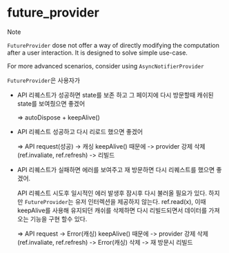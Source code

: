 # future_provider

> [!NOTE]
>
> `FutureProvider` dose not offer a way of directly modifying the computation after a user interaction. It is designed to solve simple use-case.
>
> For more advanced scenarios, consider using `AsyncNotifierProvider`
>
> `FutureProvider`은 사용자가

- API 리퀘스트가 성공하면 state를 보존 하고 그 페이지에 다시 방문할때 캐쉬된 state를 보여줬으면 좋겠어

  => autoDispose + keepAlive()

- API 리퀘스트 성공하고 다시 리로드 했으면 좋겠어

  => API request(성공) -> 캐싱 keepAlive() 때문에 -> provider 강제 삭제 (ref.invaliate, ref.refresh) -> 리빌드

- API 리퀘스트가 실패하면 에러를 보여주고 재 방문하면 다시 리퀘스트를 했으면 좋겠어.

  API 리퀘스트 시도후 일시적인 에러 발생후 잠시후 다시 불러올 필요가 있다. 하지만 `FutureProvider`는 유저 인터렉션을 제공하지 않는다. ref.read(x), 이때 keepAlive를 사용해 유지되던 캐쉬를 삭제하면 다시 리빌드되면서 데이터를 가져오는 기능을 구현 할수 있다.

  => API request -> Error(캐싱) keepAlive() 때문에 -> provider 강제 삭제 (ref.invaliate, ref.refresh) -> Error(캐싱) 삭제 -> 재 방문시 리빌드
